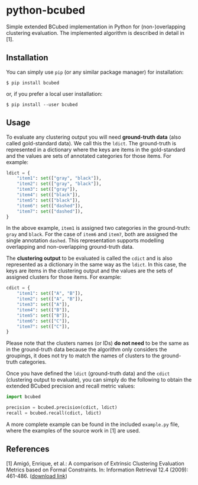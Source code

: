 # python-bcubed

Simple extended BCubed implementation in Python for (non-)overlapping clustering evaluation. The implemented algorithm is described in detail in [1].

## Installation

You can simply use ```pip``` (or any similar package manager) for installation:

```shell
$ pip install bcubed
```

or, if you prefer a local user installation:

```shell
$ pip install --user bcubed
```

## Usage

To evaluate any clustering output you will need **ground-truth data** (also called gold-standard data). We call this the ```ldict```. The ground-truth is represented in a dictionary where the keys are items in the gold-standard and the values are sets of annotated categories for those items. For example:

```python
ldict = {
    "item1": set(["gray", "black"]),
    "item2": set(["gray", "black"]),
    "item3": set(["gray"]),
    "item4": set(["black"]),
    "item5": set(["black"]),
    "item6": set(["dashed"]),
    "item7": set(["dashed"]),
}
```

In the above example, ```item1``` is assigned two categories in the ground-truth: ```gray``` and ```black```. For the case of ```item6``` and ```item7```, both are assigned the single annotation ```dashed```. This representation supports modelling overlapping and non-overlapping ground-truth data.

The **clustering output** to be evaluated is called the ```cdict``` and is also represented as a dictionary in the same way as the ```ldict```. In this case, the keys are items in the clustering output and the values are the sets of assigned clusters for those items. For example:

```python
cdict = {
    "item1": set(["A", "B"]),
    "item2": set(["A", "B"]),
    "item3": set(["A"]),
    "item4": set(["B"]),
    "item5": set(["B"]),
    "item6": set(["C"]),
    "item7": set(["C"]),
}
```

Please note that the clusters names (or IDs) **do not need** to be the same as in the ground-truth data because the algorithm only considers the groupings, it does not try to match the names of clusters to the ground-truth categories.

Once you have defined the ```ldict``` (ground-truth data) and the ```cdict``` (clustering output to evaluate), you can simply do the following to obtain the extended BCubed precision and recall metric values:

```python
import bcubed

precision = bcubed.precision(cdict, ldict)
recall = bcubed.recall(cdict, ldict)
```

A more complete example can be found in the included ```example.py``` file, where the examples of the source work in [1] are used.

## References

[1] Amigó, Enrique, et al.: A comparison of Extrinsic Clustering Evaluation Metrics based on Formal Constraints. In: Information Retrieval 12.4 (2009): 461-486. ([download link](http://nlp.uned.es/docs/amigo2007a.pdf))
